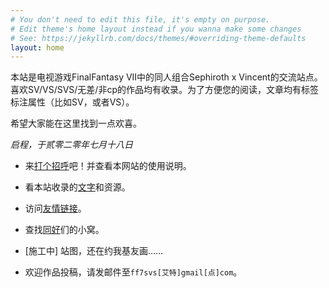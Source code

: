 ```yaml
---
# You don't need to edit this file, it's empty on purpose.
# Edit theme's home layout instead if you wanna make some changes
# See: https://jekyllrb.com/docs/themes/#overriding-theme-defaults
layout: home
---
```


本站是电视游戏FinalFantasy VII中的同人组合Sephiroth x Vincent的交流站点。喜欢SV/VS/SVS/无差/非cp的作品均有收录。为了方便您的阅读，文章均有标签标注属性（比如SV，或者VS）。

希望大家能在这里找到一点欢喜。

_启程，于贰零二零年七月十八日_

- 来[打个招呼]({{site.url}}/welcome/)吧！并查看本网站的使用说明。

- 看本站收录的[文字]({{site.url}}/posts/)和资源。

- 访问[友情链接]({{site.url}}/links/)。

- 查找[同好]({{site.url}}/people/)们的小窝。

- [施工中] 站图，还在约我基友画……

- 欢迎作品投稿，请发邮件至`ff7svs[艾特]gmail[点]com`。